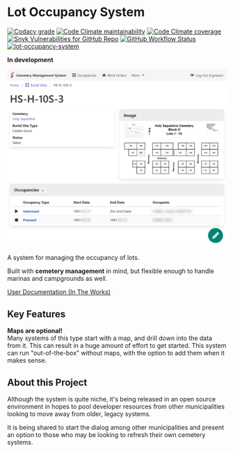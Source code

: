 # Lot Occupancy System

[![Codacy grade](https://img.shields.io/codacy/grade/87f68ffeb2524c1fb0991d544e6afffb)](https://app.codacy.com/gh/cityssm/lot-occupancy-system/dashboard?branch=main)
[![Code Climate maintainability](https://img.shields.io/codeclimate/maintainability/cityssm/lot-occupancy-system)](https://codeclimate.com/github/cityssm/lot-occupancy-system)
[![Code Climate coverage](https://img.shields.io/codeclimate/coverage/cityssm/lot-occupancy-system)]((https://codeclimate.com/github/cityssm/lot-occupancy-system))
[![Snyk Vulnerabilities for GitHub Repo](https://img.shields.io/snyk/vulnerabilities/github/cityssm/lot-occupancy-system)](https://app.snyk.io/org/cityssm/project/ea456d07-9674-4c74-b3d1-1452a8183153)
[![GitHub Workflow Status](https://img.shields.io/github/workflow/status/cityssm/lot-occupancy-system/Coverage%20Testing)](https://github.com/cityssm/lot-occupancy-system/actions/workflows/coverage.yml)
[![lot-occupancy-system](https://img.shields.io/endpoint?url=https://dashboard.cypress.io/badge/simple/xya1fn&style=flat&logo=cypress)](https://dashboard.cypress.io/projects/xya1fn/runs)

**In development**

![Lot View](docs/images/lotView.png)

A system for managing the occupancy of lots.

Built with **cemetery management** in mind, but flexible enough to handle marinas and campgrounds as well.

[User Documentation (In The Works)](docs/)

## Key Features

**Maps are optional!**<br />
Many systems of this type start with a map, and drill down into the data from it.
This can result in a huge amount of effort to get started.
This system can run "out-of-the-box" without maps, with the option to add them when it makes sense.

## About this Project

Although the system is quite niche, it's being released in an open source environment in hopes to pool developer resources from other municipalities looking to move away from older, legacy systems.

It is being shared to start the dialog among other municipalities and present an option to those who may be looking to refresh their own cemetery systems.